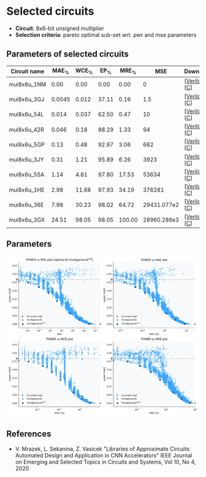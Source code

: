 
Selected circuits
===================
 - **Circuit**: 8x6-bit unsigned multiplier
 - **Selection criteria**: pareto optimal sub-set wrt. pwr and mse parameters

Parameters of selected circuits
----------------------------

| Circuit name | MAE<sub>%</sub> | WCE<sub>%</sub> | EP<sub>%</sub> | MRE<sub>%</sub> | MSE | Download |
| --- |  --- | --- | --- | --- | --- | --- | 
| mul8x6u_1NM | 0.00 | 0.00 | 0.00 | 0.00 | 0 |  [[Verilog](mul8x6u_1NM.v)]  [[C](mul8x6u_1NM.c)] |
| mul8x6u_3GJ | 0.0045 | 0.012 | 37.11 | 0.16 | 1.5 |  [[Verilog](mul8x6u_3GJ.v)]  [[C](mul8x6u_3GJ.c)] |
| mul8x6u_54L | 0.014 | 0.037 | 62.50 | 0.47 | 10 |  [[Verilog](mul8x6u_54L.v)]  [[C](mul8x6u_54L.c)] |
| mul8x6u_42R | 0.046 | 0.18 | 88.29 | 1.33 | 94 |  [[Verilog](mul8x6u_42R.v)]  [[C](mul8x6u_42R.c)] |
| mul8x6u_5GP | 0.13 | 0.48 | 92.97 | 3.06 | 682 |  [[Verilog](mul8x6u_5GP.v)]  [[C](mul8x6u_5GP.c)] |
| mul8x6u_3JY | 0.31 | 1.21 | 95.89 | 6.26 | 3923 |  [[Verilog](mul8x6u_3JY.v)]  [[C](mul8x6u_3JY.c)] |
| mul8x6u_5SA | 1.14 | 4.81 | 97.80 | 17.53 | 53634 |  [[Verilog](mul8x6u_5SA.v)]  [[C](mul8x6u_5SA.c)] |
| mul8x6u_1HE | 2.98 | 11.68 | 97.93 | 34.19 | 376281 |  [[Verilog](mul8x6u_1HE.v)]  [[C](mul8x6u_1HE.c)] |
| mul8x6u_36E | 7.98 | 30.23 | 98.02 | 64.72 | 29431.077e2 |  [[Verilog](mul8x6u_36E.v)]  [[C](mul8x6u_36E.c)] |
| mul8x6u_3GX | 24.51 | 98.05 | 98.05 | 100.00 | 28960.286e3 |  [[Verilog](mul8x6u_3GX.v)]  [[C](mul8x6u_3GX.c)] |
    
Parameters
--------------
![Parameters figure](fig.png)

References
--------------
   - V. Mrazek, L. Sekanina, Z. Vasicek "Libraries of Approximate Circuits: Automated Design and Application in CNN Accelerators" IEEE Journal on Emerging and Selected Topics in Circuits and Systems, Vol 10, No 4, 2020

             